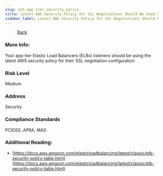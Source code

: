 ```yaml
---
slug: elb_app_tier_security_policy
title: Latest AWS Security Policy for SSL Negotiations Should Be Used For App-Tier ELBs
sidebar_label: Latest AWS Security Policy for SSL Negotiations Should Be Used For App-Tier ELBs
---
```

> [Back](../../elbmonitoring)

### More Info:
Your app-tier Elastic Load Balancers (ELBs) listeners should be using the latest AWS security policy for their SSL negotiation configuration

### Risk Level
Medium

### Address
Security

### Compliance Standards
PCIDSS, APRA, MAS

### Additional Reading:
- [https://docs.aws.amazon.com/elasticloadbalancing/latest/classic/elb-security-policy-table.html](https://docs.aws.amazon.com/elasticloadbalancing/latest/classic/elb-security-policy-table.html) 

